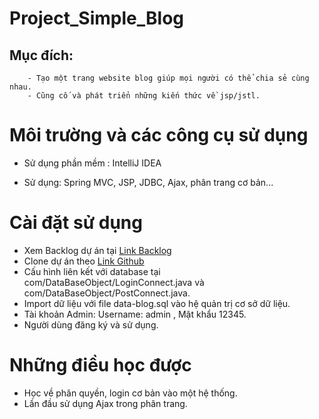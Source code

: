 # Project_Simple_Blog
## Mục đích:
        - Tạo một trang website blog giúp mọi người có thể chia sẻ cùng nhau.
        - Cũng cố và phát triển những kiến thức về jsp/jstl.
# Môi trường và các công cụ sử dụng


- Sử dụng phần mềm : IntelliJ IDEA

- Sử dụng: Spring MVC, JSP, JDBC, Ajax, phân trang cơ bản...

# Cài đặt sử dụng

 - Xem Backlog dự án tại [Link Backlog](https://docs.google.com/spreadsheets/d/1S9Ut5C280SZ6_WhZbHYcP3GQ3YuCj36b/edit?usp=sharing&ouid=105280051025603960971&rtpof=true&sd=true)
 - Clone dự án theo  [Link Github](https://github.com/NguyenVanThaiBinh/Project_Simple_Blog.git)
 - Cấu hình liên kết với database tại com/DataBaseObject/LoginConnect.java và com/DataBaseObject/PostConnect.java.
 - Import dữ liệu với file data-blog.sql vào hệ quản trị cơ sở dữ liệu.
 - Tài khoản Admin: Username: admin , Mật khẩu 12345.
 - Người dùng đăng ký và sử dụng.
 
 # Những điều học được
 

- Học về phân quyền, login cơ bản vào một hệ thống.
- Lần đầu sử dụng Ajax trong phân trang.

  
